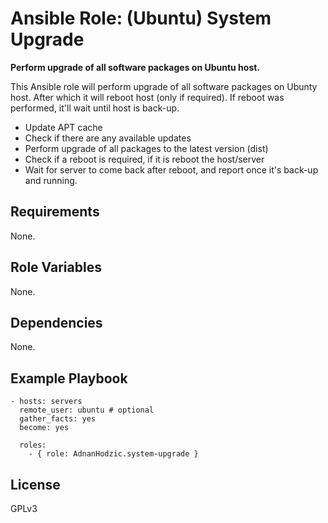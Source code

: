 Ansible Role: (Ubuntu) System Upgrade
=========

**Perform upgrade of all software packages on Ubuntu host.**

This Ansible role will perform upgrade of all software packages on Ubunty host. After which it will reboot host (only if required). If reboot was performed, it'll wait until host is back-up.

  * Update APT cache
  * Check if there are any available updates
  * Perform upgrade of all packages to the latest version (dist)
  * Check if a reboot is required, if it is reboot the host/server
  * Wait for server to come back after reboot, and report once it's back-up and running.
  

Requirements
------------

None.

Role Variables
--------------

None.

Dependencies
------------

None.

Example Playbook
----------------

```
- hosts: servers
  remote_user: ubuntu # optional
  gather_facts: yes
  become: yes

  roles:
    - { role: AdnanHodzic.system-upgrade }
```

License
-------

GPLv3
